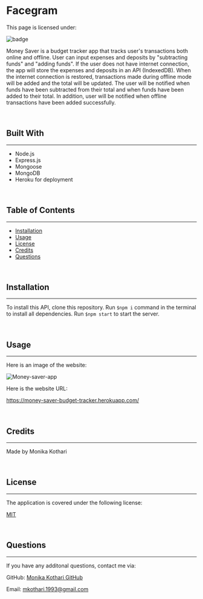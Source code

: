 # <strong>Facegram</strong>

This page is licensed under: </br>

![badge](https://img.shields.io/badge/License-MIT-blue.svg)

Money Saver is a budget tracker app that tracks user's transactions both online and offline. User can input expenses and deposits by "subtracting funds" and "adding funds". If the user does not have internet connection, the app will store the expenses and deposits in an API (IndexedDB). When the internet connection is restored, transactions made during offline mode will be added and the total will be updated. The user will be notified when funds have been subtracted from their total and when funds have been added to their total. In addition, user will be notified when offline transactions have been added successfully.

<br>

## Built With

---

- Node.js
- Express.js
- Mongoose
- MongoDB
- Heroku for deployment

<br>

## Table of Contents

---

- [Installation](#installation)
- [Usage](#usage)
- [License](#license)
- [Credits](#credits)
- [Questions](#questions)

<br>

## Installation

---

To install this API, clone this repository. Run `$npm i` command in the terminal to install all dependencies. Run `$npm start` to start the server.

<br>

## Usage

---

Here is an image of the website:

![Money-saver-app](https://user-images.githubusercontent.com/90233589/152740524-4ccbd41e-58c6-46e0-b855-909dab2279a1.JPG)

Here is the website URL:

https://money-saver-budget-tracker.herokuapp.com/

<br>

## Credits

---

Made by Monika Kothari

<br>

## License

---

The application is covered under the following license:

[MIT](https://opensource.org/licenses/MIT)

<br>

## Questions

---

If you have any additonal questions, contact me via:

GitHub: [Monika Kothari GitHub](https://github.com/mkothari93)

Email: <mkothari.1993@gmail.com>

<br>
